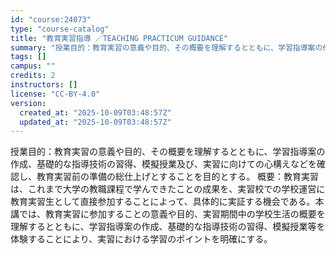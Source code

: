 ```yaml
---
id: "course:24073"
type: "course-catalog"
title: "教育実習指導 ／TEACHING PRACTICUM GUIDANCE"
summary: "授業目的：教育実習の意義や目的、その概要を理解するとともに、学習指導案の作成、基礎的な指導技術の習得、模擬授業及び、実習に向けての心構えなどを確認し、教育実習前の準備の総仕上げとすることを目的とする。 概要：教育実習は、これまで大学の教職課…"
tags: []
campus: ""
credits: 2
instructors: []
license: "CC-BY-4.0"
version:
  created_at: "2025-10-09T03:48:57Z"
  updated_at: "2025-10-09T03:48:57Z"
---
```

授業目的：教育実習の意義や目的、その概要を理解するとともに、学習指導案の作成、基礎的な指導技術の習得、模擬授業及び、実習に向けての心構えなどを確認し、教育実習前の準備の総仕上げとすることを目的とする。 概要：教育実習は、これまで大学の教職課程で学んできたことの成果を、実習校での学校運営に教育実習生として直接参加することによって、具体的に実証する機会である。本講では、教育実習に参加することの意義や目的、実習期間中の学校生活の概要を理解するとともに、学習指導案の作成、基礎的な指導技術の習得、模擬授業等を体験することにより、実習における学習のポイントを明確にする。
